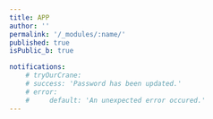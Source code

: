 ```yaml
---
title: APP
author: ''
permalink: '/_modules/:name/'
published: true
isPublic_b: true

notifications:
    # tryOurCrane:
    # success: 'Password has been updated.'
    # error:
    #     default: 'An unexpected error occured.'
---
```

